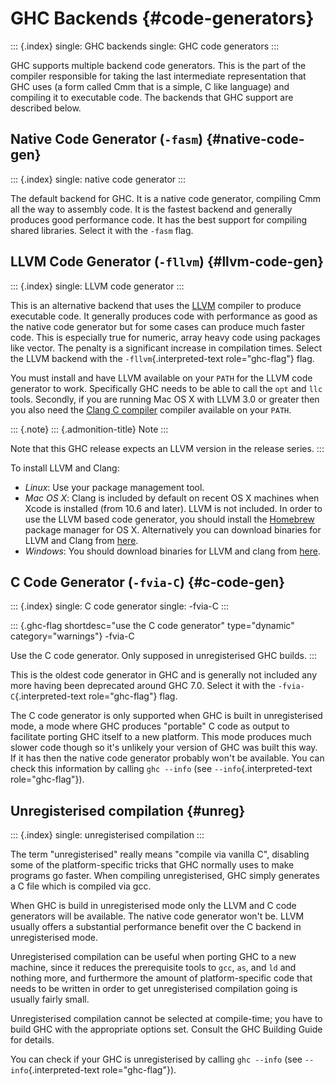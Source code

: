GHC Backends {#code-generators}
============

::: {.index}
single: GHC backends single: GHC code generators
:::

GHC supports multiple backend code generators. This is the part of the
compiler responsible for taking the last intermediate representation
that GHC uses (a form called Cmm that is a simple, C like language) and
compiling it to executable code. The backends that GHC support are
described below.

Native Code Generator (`-fasm`) {#native-code-gen}
-------------------------------

::: {.index}
single: native code generator
:::

The default backend for GHC. It is a native code generator, compiling
Cmm all the way to assembly code. It is the fastest backend and
generally produces good performance code. It has the best support for
compiling shared libraries. Select it with the `-fasm` flag.

LLVM Code Generator (`-fllvm`) {#llvm-code-gen}
------------------------------

::: {.index}
single: LLVM code generator
:::

This is an alternative backend that uses the [LLVM](http://llvm.org)
compiler to produce executable code. It generally produces code with
performance as good as the native code generator but for some cases can
produce much faster code. This is especially true for numeric, array
heavy code using packages like vector. The penalty is a significant
increase in compilation times. Select the LLVM backend with the
`-fllvm`{.interpreted-text role="ghc-flag"} flag.

You must install and have LLVM available on your `PATH` for the LLVM
code generator to work. Specifically GHC needs to be able to call the
`opt` and `llc` tools. Secondly, if you are running Mac OS X with LLVM
3.0 or greater then you also need the [Clang C
compiler](http://clang.llvm.org) compiler available on your `PATH`.

::: {.note}
::: {.admonition-title}
Note
:::

Note that this GHC release expects an LLVM version in the release
series.
:::

To install LLVM and Clang:

-   *Linux*: Use your package management tool.
-   *Mac OS X*: Clang is included by default on recent OS X machines
    when Xcode is installed (from 10.6 and later). LLVM is not included.
    In order to use the LLVM based code generator, you should install
    the [Homebrew](http://mxcl.github.com/homebrew/) package manager for
    OS X. Alternatively you can download binaries for LLVM and Clang
    from [here](http://llvm.org/releases/download.html).
-   *Windows*: You should download binaries for LLVM and clang from
    [here](http://llvm.org/releases/download.html).

C Code Generator (`-fvia-C`) {#c-code-gen}
----------------------------

::: {.index}
single: C code generator single: -fvia-C
:::

::: {.ghc-flag shortdesc="use the C code generator" type="dynamic" category="warnings"}
-fvia-C

Use the C code generator. Only supposed in unregisterised GHC builds.
:::

This is the oldest code generator in GHC and is generally not included
any more having been deprecated around GHC 7.0. Select it with the
`-fvia-C`{.interpreted-text role="ghc-flag"} flag.

The C code generator is only supported when GHC is built in
unregisterised mode, a mode where GHC produces \"portable\" C code as
output to facilitate porting GHC itself to a new platform. This mode
produces much slower code though so it\'s unlikely your version of GHC
was built this way. If it has then the native code generator probably
won\'t be available. You can check this information by calling
`ghc --info` (see `--info`{.interpreted-text role="ghc-flag"}).

Unregisterised compilation {#unreg}
--------------------------

::: {.index}
single: unregisterised compilation
:::

The term \"unregisterised\" really means \"compile via vanilla C\",
disabling some of the platform-specific tricks that GHC normally uses to
make programs go faster. When compiling unregisterised, GHC simply
generates a C file which is compiled via gcc.

When GHC is build in unregisterised mode only the LLVM and C code
generators will be available. The native code generator won\'t be. LLVM
usually offers a substantial performance benefit over the C backend in
unregisterised mode.

Unregisterised compilation can be useful when porting GHC to a new
machine, since it reduces the prerequisite tools to `gcc`, `as`, and
`ld` and nothing more, and furthermore the amount of platform-specific
code that needs to be written in order to get unregisterised compilation
going is usually fairly small.

Unregisterised compilation cannot be selected at compile-time; you have
to build GHC with the appropriate options set. Consult the GHC Building
Guide for details.

You can check if your GHC is unregisterised by calling `ghc --info` (see
`--info`{.interpreted-text role="ghc-flag"}).
